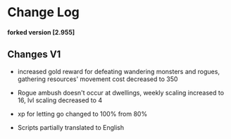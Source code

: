 # Change Log
#### forked version [2.955]

## Changes V1
[/]: <> (### Map rules)
- increased gold reward for defeating wandering monsters and rogues, gathering resources' movement cost decreased to 350
- Rogue ambush doesn't occur at dwellings, weekly scaling increased to 16, lvl scaling decreased to 4
- xp for letting go changed to 100% from 80%

- Scripts partially translated to English